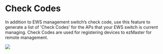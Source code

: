 # Check Codes

In addition to EWS management switch’s check code, use this feature to generate a list of 'Check Codes' for the APs that your EWS switch is current managing. Check Codes are used for registering devices to ezMaster for remote management.

![](https://lh4.googleusercontent.com/UCSS6sionurMPGmWi6L6Sar0mg6-dfNpVoLaYJSk9AEezzq8dj-IFAVpNneVYQlIhjOkqWxxpwTMURxqe2TQATQFVkx-XQxEiwUE2V3invVt_r5cwgEumJvn33Lk6AS4Ntx91Hg)



